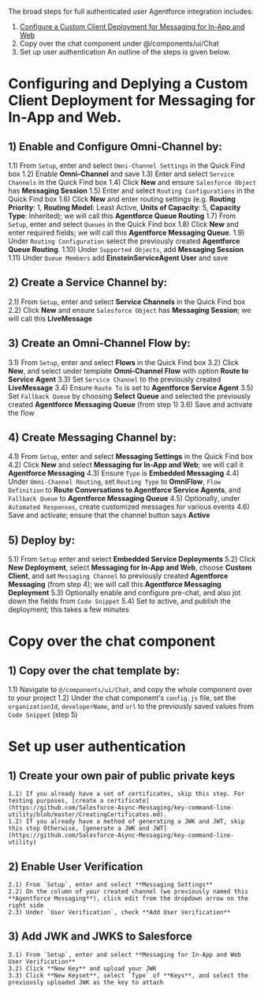 The broad steps for full authenticated user Agentforce integration includes:

1. [Configure a Custom Client Deployment for Messaging for In-App and Web](https://help.salesforce.com/s/articleView?id=service.miaw_deployment_custom.htm&type=5)
2. Copy over the chat component under @/components/ui/Chat
3. Set up user authentication
   An outline of the steps is given below.

# Configuring and Deplying a Custom Client Deployment for Messaging for In-App and Web.

## 1) Enable and Configure Omni-Channel by:

1.1) From `Setup`, enter and select `Omni-Channel Settings` in the Quick Find box
1.2) Enable **Omni-Channel** and save
1.3) Enter and select `Service Channels` in the Quick Find box
1.4) Click **New** and ensure `Salesforce Object` has **Messaging Session**
1.5) Enter and select `Routing Configurations` in the Quick Find box
1.6) Click **New** and enter routing settings (e.g. **Routing Priority**: 1, **Routing Model**: Least Active, **Units of Capacity**: 5, **Capacity Type**: Inherited); we will call this **Agentforce Queue Routing**
1.7) From `Setup`, enter and select `Queues` in the Quick Find box
1.8) Click **New** and enter required fields; we will call this **Agentforce Messaging Queue**.
1.9) Under `Routing Configuration` select the previously created **Agentforce Queue Routing**.
1.10) Under `Supported Objects`, add **Messaging Session**
1.11) Under `Queue Members` add **EinsteinServiceAgent User** and save

## 2) Create a Service Channel by:

2.1) From `Setup`, enter and select **Service Channels** in the Quick Find box
2.2) Click **New** and ensure `Salesforce Object` has **Messaging Session**; we will call this **LiveMessage**

## 3) Create an Omni-Channel Flow by:

3.1) From `Setup`, enter and select **Flows** in the Quick Find box
3.2) Click **New**, and select under template **Omni-Channel Flow** with option **Route to Service Agent**
3.3) Set `Service Channel` to the previously created **LiveMessage**
3.4) Ensure `Route To` is set to **Agentforce Service Agent**
3.5) Set `Fallback Queue` by choosing **Select Queue** and selected the previously created **Agentforce Messaging Queue** (from step 1)
3.6) Save and activate the flow

## 4) Create Messaging Channel by:

4.1) From `Setup`, enter and select **Messaging Settings** in the Quick Find box
4.2) Click **New** and select **Messaging for In-App and Web**; we will call it **Agentforce Messaging**
4.3) Ensure `Type` is **Embedded Messaging**
4.4) Under `Omni-Channel Routing`, set `Routing Type` to **OmniFlow**, `Flow Definition` to **Route Conversations to Agentforce Service Agents**, and `Fallback Queue` to **Agentforce Messaging Queue**
4.5) Optionally, under `Automated Responses`, create customized messages for various events
4.6) Save and activate; ensure that the channel button says **Active**

## 5) Deploy by:

5.1) From `Setup` enter and select **Embedded Service Deployments**
5.2) Click **New Deployment**, select **Messaging for In-App and Web**, choose **Custom Client**, and set `Messaging Channel` to previously created **Agentforce Messaging** (from step 4); we will call this **Agentforce Messaging Deployment**
5.3) Optionally enable and configure pre-chat, and also jot down the fields from `Code Snippet`
5.4) Set to active, and publish the deployment; this takes a few minutes

# Copy over the chat component

## 1) Copy over the chat template by:

1.1) Navigate to `@/components/ui/Chat`, and copy the whole component over to your project
1.2) Under the chat component's `config.js` file, set the `organizationId`, `developerName`, and `url` to the previously saved values from `Code Snippet` (step 5)

# Set up user authentication

## 1) Create your own pair of public private keys

    1.1) If you already have a set of certificates, skip this step. For testing purposes, [create a certificate](https://github.com/Salesforce-Async-Messaging/key-command-line-utility/blob/master/CreatingCertificates.md).
    1.2) If you already have a method of generating a JWK and JWT, skip this step Otherwise, [generate a JWK and JWT](https://github.com/Salesforce-Async-Messaging/key-command-line-utility)

## 2) Enable User Verification

    2.1) From `Setup`, enter and select **Messaging Settings**
    2.2) On the column of your created channel (we previously named this **Agentforce Messaging**), click edit from the dropdown arrow on the right side
    2.3) Under `User Verification`, check **Add User Verification**

## 3) Add JWK and JWKS to Salesforce

    3.1) From `Setup`, enter and select **Messaging for In-App and Web User Verification**
    3.2) Click **New Key** and upload your JWK
    3.3) Click **New Keyset**, select `Type` of **Keys**, and select the previously uploaded JWK as the key to attach
